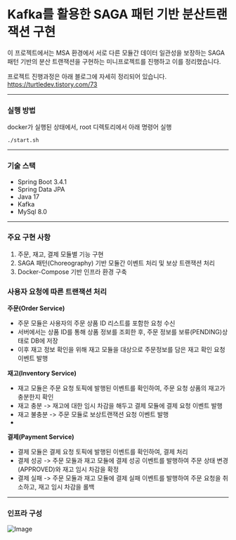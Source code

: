 # Kafka를 활용한 SAGA 패턴 기반 분산트랜잭션 구현

이 프로젝트에서는 MSA 환경에서 서로 다른 모듈간 데이터 일관성을 보장하는 SAGA 패턴 기반의 분산 트랜잭션을 구현하는 미니프로젝트를 진행하고 이를 정리했습니다.

프로젝트 진행과정은 아래 블로그에 자세히 정리되어 있습니다.
https://turtledev.tistory.com/73

---

### 실행 방법
docker가 실행된 상태에서, root 디렉토리에서 아래 명령어 실행
~~~
./start.sh
~~~
---
### 기술 스택
- Spring Boot 3.4.1
- Spring Data JPA
- Java 17
- Kafka
- MySql 8.0
---
### 주요 구현 사항
1. 주문, 재고, 결제 모듈별 기능 구현
2. SAGA 패턴(Choreography) 기반 모듈간 이벤트 처리 및 보상 트랜잭션 처리
3. Docker-Compose 기반 인프라 환경 구축

### 사용자 요청에 따른 트랜잭션 처리
**주문(Order Service)**
- 주문 모듈은 사용자의 주문 상품 ID 리스트를 포함한 요청 수신
- 서버에서는 상품 ID를 통해 상품 정보를 조회한 후, 주문 정보를 보류(PENDING)상태로 DB에 저장
- 이후 재고 정보 확인을 위해 재고 모듈을 대상으로 주문정보를 담은 재고 확인 요청 이벤트 발행

**재고(Inventory Service)**

- 재고 모듈은 주문 요청 토픽에 발행된 이벤트를 확인하여, 주문 요청 상품의 재고가 충분한지 확인  
- 재고 충분 -> 재고에 대한 임시 차감을 해두고 결제 모듈에 결제 요청 이벤트 발행  
- 재고 불충분 -> 주문 모듈로 보상트랜잭션 요청 이벤트 발행
- 
**결제(Payment Service)**
- 결제 모듈은 결제 요청 토픽에 발행된 이벤트를 확인하여, 결제 처리 
- 결제 성공 -> 주문 모듈과 재고 모듈에 결제 성공 이벤트를 발행하여 주문 상태 변경(APPROVED)와 재고 임시 차감을 확정  
- 결제 실패 -> 주문 모듈과 재고 모듈에 결제 실패 이벤트를 발행하여 주문 요청을 취소하고, 재고 임시 차감을 롤백  
---
### 인프라 구성
![Image](https://github.com/user-attachments/assets/29348fa3-eca6-4b89-af28-b191c7b31553)
